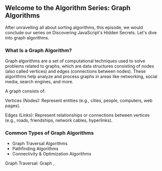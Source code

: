## Welcome to the Algorithm Series: Graph Algorithms

After unravelling all about sorting algorithms, this episode, we would conclude our series on Discovering JavaScript's Hidden Secrets. Let's dive into graph algorithms.

### What Is a Graph Algorithm?
Graph algorithms are a set of computational techniques used to solve problems related to graphs, which are data structures consisting of nodes (also called vertices) and edges (connections between nodes). These algorithms help analyze and process graphs in areas like networking, social media, search engines, and more.

A graph consists of:

Vertices (Nodes): Represent entities (e.g., cities, people, computers, web pages).

Edges (Links): Represent relationships or connections between vertices (e.g., roads, friendships, network cables, hyperlinks).

### Common Types of Graph Algorithms
- Graph Traversal Algorithms
- Pathfinding Algorithms
- Connectivity & Optimization Algorithms

Graph Traversal: Graph ,